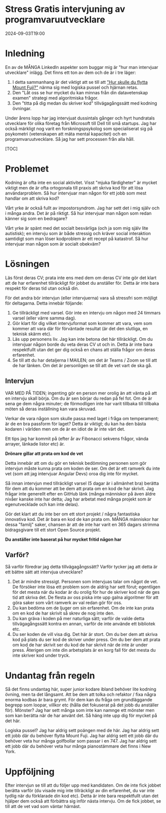 # Stress Gratis intervjuning av programvaruutvecklare

<!--category-- Interviewing -->
<datetime class="hidden">2024-09-03T19:00</datetime>

# Inledning

En av de MÅNGA LinkedIn aspekter som buggar mig är "hur man intervjuar utvecklare" inlägg. Det finns ett ton av dem och de är i tre läger:

1. I detta sammanhang är det viktigt att se till att ["Hur skulle du flytta Mount Fuji?"](https://amzn.to/3ZbvgBp) närma sig med logiska pussel och hjärnan retas.
2. Den "Låt oss se hur mycket du kan minnas från din datavetenskap examen" strategi med algoritmiska frågor.
3. Den "titta på dig medan du skriver kod" tillvägagångssätt med kodning övningar.

Under årens lopp har jag intervjuat dussintals gånger och hyrt hundratals utvecklare för olika företag från Microsoft till Dell till små startups. Jag har också märkligt nog varit en forskningspsykolog som specialiserat sig på psykometri (vetenskapen att mäta mental kapacitet) och en programvaruutvecklare. Så jag har sett processen från alla håll.

[TOC]

# Problemet

Kodning är ofta inte en social aktivitet. Visst "mjuka färdigheter" är mycket viktigt men de är ofta ortogonala till praxis att skriva kod för att lösa användarproblem. Så hur intervjuar man någon för ett jobb som mest handlar om att skriva kod?

Vårt yrke är också fullt av impostorsyndrom. Jag har sett det i mig själv och i många andra. Det är på riktigt. Så hur intervjuar man någon som redan känner sig som en bedragare?

Vårt yrke är spänt med det socialt besvärliga (och ja som mig själv lite autistisk); en intervju som är både stressig och kräver social interaktion samtidigt som man löser kodproblem är ett recept på katastrof. Så hur intervjuar man någon som är socialt obekväm?

# Lösningen

Läs först deras CV; prata inte ens med dem om deras CV inte gör det klart att de har erfarenhet tillräckligt för jobbet du anställer för. Detta är inte bara respekt för deras tid utan också din.

För det andra bör intervjun (eller intervjuerna) vara så stressfri som möjligt för deltagarna. Detta innebär följande:

1. Ge tillräckligt med varsel. Gör inte en intervju om någon med 24 timmars varsel (eller värre samma dag).
2. Gör klart för dig vilket intervjuformat som kommer att vara, vem som kommer att vara där för förväntade resultat (är det den slutliga, en teknisk skärm etc).
3. Läs upp personens liv. Jag kan inte betona det här tillräckligt. Om du intervjuar någon borde du veta deras CV ut och in. Detta är inte bara respektfullt utan det ger dig också en chans att ställa frågor om deras erfarenhet.
4. Se till att du har detaljerna I MAILEN; om det är Teams / Zoom se till att de har länken. Om det är personligen se till att de vet vart de ska gå.

## Intervjun

VAR MED PÅ TIDEN; ingenting gör en person mer orolig än att vänta på att en intervju skall börja. Om du är sen börjar du redan på fel fot. Om de är sena ge dem några minuter; de förmodligen inte har varit tillbaka till tillbaka möten så deras inställning kan vara skruvad.

Verkar de vara någon som skulle passa med laget i fråga om temperament; är de en bra passform för laget? Detta är viktigt; du kan ha den bästa kodaren i världen men om de är en idiot de är inte värt det.

Ett tips jag har kommit på (efter år av Fibonacci sekvens frågor, vända arrayer, länkade listor etc) är.

**Drönare gillar att prata om kod de vet**

Detta innebär att om du gör en teknisk bedömning personen som gör intervjun måste kunna prata om koden de ser.
Om det är ett ramverk du inte vet (som att jag intervjuar Angular Devs) oroa dig inte för mycket.

Så innan intervjun med tillräckligt varsel (5 dagar är i allmänhet bra) berätta för dem att du kommer att be dem att prata om en kod de har skrivit. Jag frågar inte generellt efter en GitHub länk (många människor på även äldre nivåer kanske inte har detta; Jag har arbetat med många projekt som är egenutvecklade och kan inte delas).

Gör det klart att du inte ber om ett stort projekt / några fantastiska innovativa kod. Det är bara en kod de kan prata om. MÅNGA människor har dessa "familj" saker, chansen är att de inte har varit en 365 dagars strimma bidragsgivare till ett stort Open Source projekt.

**Du anställer inte baserat på hur mycket fritid någon har**

## Varför?

Så varför föredrar jag detta tillvägagångssätt? Varför tycker jag att detta är ett bättre sätt att intervjua utvecklare?

1. Det är mindre stressigt. Personen som intervjuas talar om något de vet. De försöker inte lösa ett problem som de aldrig har sett förut; egentligen för det mesta när du kodar är du orolig för hur de skriver kod när de ges tid att skriva det.
   De flesta av oss piska inte upp galna algoritmer för att göra saker som vårt ramverk av val redan gör för oss.
2. Du kan bedöma om de ljuger om sin erfarenhet. Om de inte kan prata om en kod de har skrivit så skrev de nog inte den.
3. Du kan gräva i koden på mer naturliga sätt; varför de valde detta tillvägagångssätt kontra en annan, varför de inte använde ett bibliotek etc.
4. Du ser koden de vill visa dig. Det här är stort. Om du ber dem att skriva kod på plats du ser kod de skriver under press. Om du ber dem att prata om kod de har skrivit ser du kod de har skrivit när de inte är under press. Återigen om inte din arbetsplats är en korg fall för det mesta du inte skriver kod under tryck.

# Undantag från regeln

Så det finns undantag här, super junior kodare ibland behöver lite kodning övning, men ta det långsamt. Att be dem att tolka och refaktor / fixa några enorma kodbas är bara grymt.
För dem kan du fråga om grundläggande begrepp som loopar, villkor etc (hålla det fokuserat på det jobb du anställer för).
Mönster? Jag har sett många som inte kan namnge ett mönster men som kan berätta när de har använt det. Så häng inte upp dig för mycket på det här.

Logiska pussel? Jag har aldrig sett poängen med de här. Jag har aldrig sett ett jobb där du behöver flytta Mount Fuji. Jag har aldrig sett ett jobb där du behöver veta hur många golfbollar som passar i en 747. Jag har aldrig sett ett jobb där du behöver veta hur många pianostämmare det finns i New York.

# Uppföljning

Efter intervjun se till att du följer upp med kandidaten. Om de inte fick jobbet berätta varför (du visade mig inte tillräckligt av din erfarenhet, du var inte tydlig när du förklarade din kod etc).
Detta är inte bara respektfullt utan det hjälper dem också att förbättra sig inför nästa intervju.
Om de fick jobbet, se till att de vet vad som väntar härnäst.